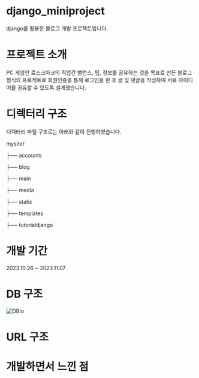 # django_miniproject
django를 활용한 블로그 개발 프로젝트입니다.

# 프로젝트 소개
PC 게임인 로스크아크의 직업간 밸런스, 팁, 정보를 공유하는 것을 목표로 만든 블로그 형식의 프로젝트로
회원인증을 통해 로그인을 한 후 글 및 댓글을 작성하여 서로 아이디어를 공유할 수 있도록 설계했습니다.

# 디렉터리 구조
디렉터리 파일 구조로는 아래와 같이 진행하였습니다.

mysite/

├── accounts

├── blog

├── main

├── media

├── static

├── templates

├── tutorialdjango

# 개발 기간
2023.10.26 ~ 2023.11.07

# DB 구조
![DBio](https://github.com/mintcookie-park/django_miniproject/assets/79849531/22d95a53-f908-4d31-8c49-7ec3a56cb28e)


# URL 구조


# 개발하면서 느낀 점
